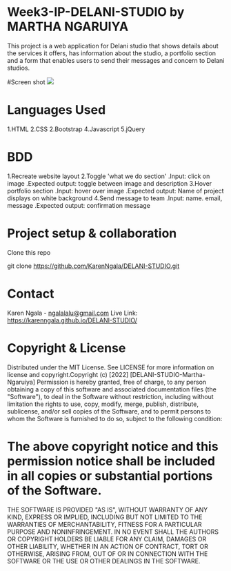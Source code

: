 # Week3-IP-DELANI-STUDIO by MARTHA NGARUIYA
This project is a web application for Delani studio that shows details about the services it offers, has information about the studio, a portfolio section and a form that enables users to send their messages and concern to Delani studios.

#Screen shot <img src="download.png">

# Languages Used
1.HTML
2.CSS
2.Bootstrap
4.Javascript
5.jQuery
# BDD
1.Recreate website layout
2.Toggle 'what we do section'
 .Input: click on image
 .Expected output: toggle between image and description
3.Hover portfolio section
 .Input: hover over image
 .Expected output: Name of project displays on white background
4.Send message to team
.Input: name. email, message
.Expected output: confirmation message

# Project setup & collaboration
Clone this repo

git clone https://github.com/KarenNgala/DELANI-STUDIO.git
# Contact
Karen Ngala - ngalalalu@gmail.com
Live Link: https://karenngala.github.io/DELANI-STUDIO/

# Copyright & License
Distributed under the MIT License. See LICENSE for more information on license and copyright.Copyright (c) [2022] [DELANI-STUDIO-Martha-Ngaruiya]
Permission is hereby granted, free of charge, to any person obtaining a copy of this software and associated documentation files (the "Software"), to deal in the Software without restriction, including without limitation the rights to use, copy, modify, merge, publish, distribute, sublicense, and/or sell copies of the Software, and to permit persons to whom the Software is furnished to do so, subject to the following condition:

# The above copyright notice and this permission notice shall be included in all copies or substantial portions of the Software.

THE SOFTWARE IS PROVIDED "AS IS", WITHOUT WARRANTY OF ANY KIND, EXPRESS OR IMPLIED, INCLUDING BUT NOT LIMITED TO THE WARRANTIES OF MERCHANTABILITY, FITNESS FOR A PARTICULAR PURPOSE AND NONINFRINGEMENT. IN NO EVENT SHALL THE AUTHORS OR COPYRIGHT HOLDERS BE LIABLE FOR ANY CLAIM, DAMAGES OR OTHER LIABILITY, WHETHER IN AN ACTION OF CONTRACT, TORT OR OTHERWISE, ARISING FROM, OUT OF OR IN CONNECTION WITH THE SOFTWARE OR THE USE OR OTHER DEALINGS IN THE SOFTWARE.
